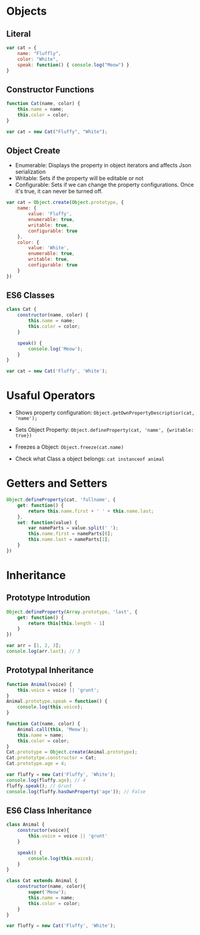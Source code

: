 # Objects

## Literal

```js
var cat = { 
    name: "Fluffly", 
    color: "White",
    speak: function() { console.log("Meow") }
}
```

## Constructor Functions

```js
function Cat(name, color) {
    this.name = name;
    this.color = color;
}

var cat = new Cat("Fluffy", "White");
```

## Object Create

- Enumerable: Displays the property in object iterators and affects Json serialization
- Writable: Sets if the property will be editable or not
- Configurable: Sets if we can change the property configurations. Once it's true, it can never be turned off.

```js
var cat = Object.create(Object.prototype, {
    name: {
        value: 'Fluffy',
        enumerable: true,
        writable: true,
        configurable: true
    },
    color: {
        value: 'White',
        enumerable: true,
        writable: true,
        configurable: true
    }
})
```

## ES6 Classes

```js
class Cat {
    constructor(name, color) {
        this.name = name;
        this.color = color;
    }

    speak() {
        console.log('Meow');
    }
}

var cat = new Cat('Fluffy', 'White');
```

# Usaful Operators

- Shows property configuration: 
`Object.getOwnPropertyDescriptior(cat, 'name');`

- Sets Object Property:
`Object.defineProperty(cat, 'name', {writable: true})`

- Freezes a Object:
`Object.freeze(cat.name)`

- Check what Class a object belongs: `cat instanceof animal`

# Getters and Setters

```js
Object.defineProperty(cat, 'fullname', {
    get: function() {
        return this.name.first + ' ' + this.name.last;
    },
    set: function(value) {
        var nameParts = value.split(' ');
        this.name.first = nameParts[0];
        this.name.last = nameParts[1];
    }
})
```

# Inheritance

## Prototype Introdution

```js
Object.defineProperty(Array.prototype, 'last', {
    get: function() {
        return this[this.length - 1]
    }
})

var arr = [1, 2, 3];
console.log(arr.last); // 3
```

## Prototypal Inheritance

```js
function Animal(voice) {
    this.voice = voice || 'grunt';
}
Animal.prototype.speak = function() {
    console.log(this.voice);
}

function Cat(name, color) {
    Animal.call(this, 'Meow');
    this.name = name;
    this.color = color;
}
Cat.prototype = Object.create(Animal.prototype);
Cat.prototytpe.constructor = Cat;
Cat.prototype.age = 4;

var fluffy = new Cat('Fluffy', 'White');
console.log(fluffy.age); // 4
fluffy.speak(); // Grunt
console.log(fluffy.hasOwnProperty('age')); // False
```

## ES6 Class Inheritance

```js
class Animal {
    constructor(voice){
        this.voice = voice || 'grunt'
    }

    speak() {
        console.log(this.voice);
    }
}

class Cat extends Animal {
    constructor(name, color){
        super('Meow');
        this.name = name;
        this.color = color;
    }
}

var fluffy = new Cat('Fluffy', 'White');
```